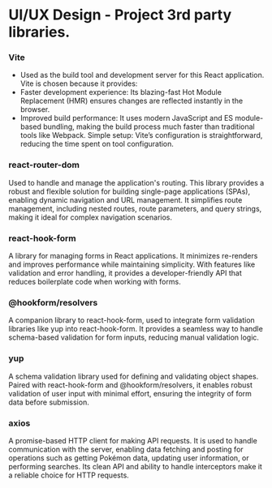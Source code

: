 # UI/UX Design - Project 3rd party libraries.

### Vite

- Used as the build tool and development server for this React application. Vite is chosen because it provides:
- Faster development experience: Its blazing-fast Hot Module Replacement (HMR) ensures changes are reflected instantly in the browser.
- Improved build performance: It uses modern JavaScript and ES module-based bundling, making the build process much faster than traditional tools like Webpack.
Simple setup: Vite’s configuration is straightforward, reducing the time spent on tool configuration.

### react-router-dom
Used to handle and manage the application's routing. This library provides a robust and flexible solution for building single-page applications (SPAs), enabling dynamic navigation and URL management. It simplifies route management, including nested routes, route parameters, and query strings, making it ideal for complex navigation scenarios.

### react-hook-form
A library for managing forms in React applications. It minimizes re-renders and improves performance while maintaining simplicity. With features like validation and error handling, it provides a developer-friendly API that reduces boilerplate code when working with forms.

### @hookform/resolvers
A companion library to react-hook-form, used to integrate form validation libraries like yup into react-hook-form. It provides a seamless way to handle schema-based validation for form inputs, reducing manual validation logic.

### yup
A schema validation library used for defining and validating object shapes. Paired with react-hook-form and @hookform/resolvers, it enables robust validation of user input with minimal effort, ensuring the integrity of form data before submission.

### axios
A promise-based HTTP client for making API requests. It is used to handle communication with the server, enabling data fetching and posting for operations such as getting Pokémon data, updating user information, or performing searches. Its clean API and ability to handle interceptors make it a reliable choice for HTTP requests.